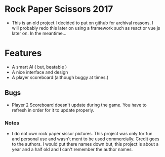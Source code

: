 # Rock Paper Scissors 2017

- This is an old project I decided to put on github for archival reasons. I will probably redo this later on using a framework such as react or vue js later on. In the meantime...

# Features

- A smart AI ( but, beatable )
- A nice interface and design
- A player scoreboard (although buggy at times.)

## Bugs

- Player 2 Scoreboard doesn't update during the game. You have to refresh in order for it to update properly.

### Notes

- I do not own rock paper sissor pictures. This project was only for fun and personal use and wasn't ment to be used commercially. Credit goes to the authors. I would put there names down but, this project is about a year and a half old and I can't remember the author names.
